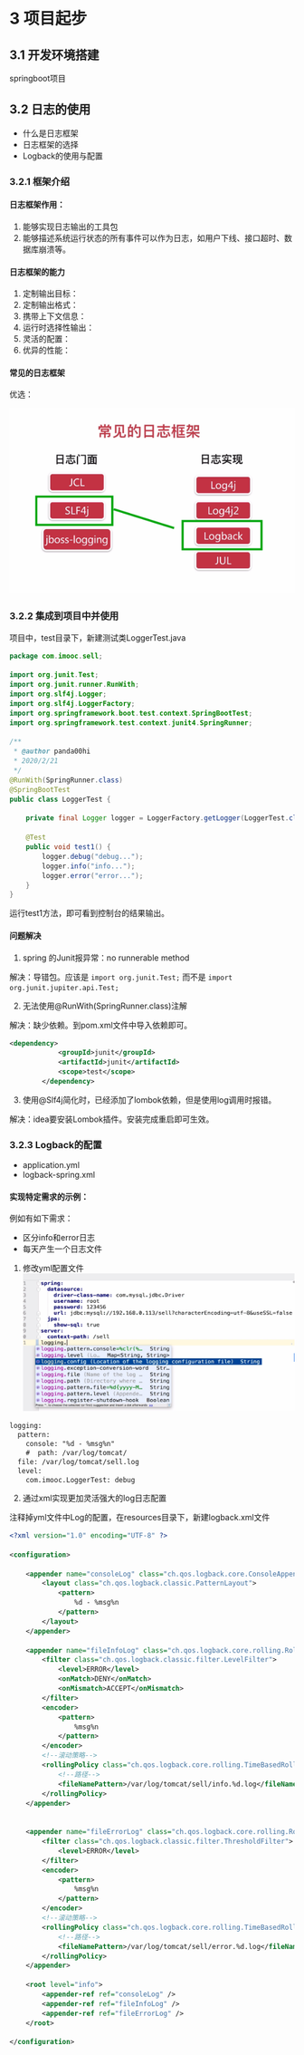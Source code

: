 # 3 项目起步

## 3.1 开发环境搭建

springboot项目

## 3.2 日志的使用

* 什么是日志框架
* 日志框架的选择
* Logback的使用与配置

### 3.2.1 框架介绍 

#### 日志框架作用：

1. 能够实现日志输出的工具包
2. 能够描述系统运行状态的所有事件可以作为日志，如用户下线、接口超时、数据库崩溃等。

#### 日志框架的能力

1. 定制输出目标：
2. 定制输出格式：
3. 携带上下文信息：
4. 运行时选择性输出：
5. 灵活的配置：
6. 优异的性能：

#### 常见的日志框架

优选：

![img](./images/3常见的日志框架.png)

### 3.2.2 集成到项目中并使用

项目中，test目录下，新建测试类LoggerTest.java

``` JAVA
package com.imooc.sell;

import org.junit.Test;
import org.junit.runner.RunWith;
import org.slf4j.Logger;
import org.slf4j.LoggerFactory;
import org.springframework.boot.test.context.SpringBootTest;
import org.springframework.test.context.junit4.SpringRunner;

/**
 * @author panda00hi
 * 2020/2/21
 */
@RunWith(SpringRunner.class)
@SpringBootTest
public class LoggerTest {

    private final Logger logger = LoggerFactory.getLogger(LoggerTest.class);

    @Test
    public void test1() {
        logger.debug("debug...");
        logger.info("info...");
        logger.error("error...");
    }
}

```

运行test1方法，即可看到控制台的结果输出。

#### 问题解决

1. spring 的Junit报异常：no runnerable method

解决：导错包。应该是 `import org.junit.Test;` 
而不是 `import org.junit.jupiter.api.Test;` 

2. 无法使用@RunWith(SpringRunner.class)注解

解决：缺少依赖。到pom.xml文件中导入依赖即可。

``` xml
<dependency>
            <groupId>junit</groupId>
            <artifactId>junit</artifactId>
            <scope>test</scope>
        </dependency>
```

3. 使用@Slf4j简化时，已经添加了lombok依赖，但是使用log调用时报错。

解决：idea要安装Lombok插件。安装完成重启即可生效。

### 3.2.3 Logback的配置
- application.yml
- logback-spring.xml


#### 实现特定需求的示例：
例如有如下需求：
- 区分info和error日志
- 每天产生一个日志文件

1. 修改yml配置文件
![img](./images/3日志配置.png)

```
logging:
  pattern:
    console: "%d - %msg%n"
    #  path: /var/log/tomcat/
  file: /var/log/tomcat/sell.log
  level:
    com.imooc.LoggerTest: debug
```

2. 通过xml实现更加灵活强大的log日志配置

注释掉yml文件中Log的配置，在resources目录下，新建logback.xml文件

```xml
<?xml version="1.0" encoding="UTF-8" ?>

<configuration>

    <appender name="consoleLog" class="ch.qos.logback.core.ConsoleAppender">
        <layout class="ch.qos.logback.classic.PatternLayout">
            <pattern>
                %d - %msg%n
            </pattern>
        </layout>
    </appender>

    <appender name="fileInfoLog" class="ch.qos.logback.core.rolling.RollingFileAppender">
        <filter class="ch.qos.logback.classic.filter.LevelFilter">
            <level>ERROR</level>
            <onMatch>DENY</onMatch>
            <onMismatch>ACCEPT</onMismatch>
        </filter>
        <encoder>
            <pattern>
                %msg%n
            </pattern>
        </encoder>
        <!--滚动策略-->
        <rollingPolicy class="ch.qos.logback.core.rolling.TimeBasedRollingPolicy">
            <!--路径-->
            <fileNamePattern>/var/log/tomcat/sell/info.%d.log</fileNamePattern>
        </rollingPolicy>
    </appender>


    <appender name="fileErrorLog" class="ch.qos.logback.core.rolling.RollingFileAppender">
        <filter class="ch.qos.logback.classic.filter.ThresholdFilter">
            <level>ERROR</level>
        </filter>
        <encoder>
            <pattern>
                %msg%n
            </pattern>
        </encoder>
        <!--滚动策略-->
        <rollingPolicy class="ch.qos.logback.core.rolling.TimeBasedRollingPolicy">
            <!--路径-->
            <fileNamePattern>/var/log/tomcat/sell/error.%d.log</fileNamePattern>
        </rollingPolicy>
    </appender>

    <root level="info">
        <appender-ref ref="consoleLog" />
        <appender-ref ref="fileInfoLog" />
        <appender-ref ref="fileErrorLog" />
    </root>

</configuration>
```


